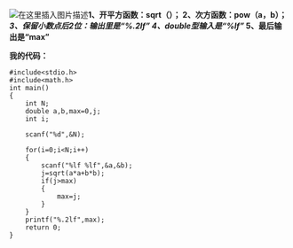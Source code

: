 ﻿![在这里插入图片描述](https://img-blog.csdnimg.cn/20190824223954915.png?x-oss-process=image/watermark,type_ZmFuZ3poZW5naGVpdGk,shadow_10,text_aHR0cHM6Ly9ibG9nLmNzZG4ubmV0L3dlaXhpbl80MzY5MjUwNA==,size_16,color_FFFFFF,t_70)**1、开平方函数：sqrt（）；
   2、次方函数：pow（a，b）；
   *3、保留小数点后2位：输出里是“%.2lf”
   4、double型输入是“%lf”*
   5、最后输出是“max”**

**我的代码：**

```
#include<stdio.h>
#include<math.h>
int main()
{
	int N;
	double a,b,max=0,j;
	int i;

	scanf("%d",&N);
	
	for(i=0;i<N;i++)
	{
		scanf("%lf %lf",&a,&b);
		j=sqrt(a*a+b*b);
		if(j>max)
		{
			max=j;
		}
	}
	printf("%.2lf",max);
	return 0;
}
```

